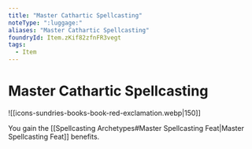 ```yaml
---
title: "Master Cathartic Spellcasting"
noteType: ":luggage:"
aliases: "Master Cathartic Spellcasting"
foundryId: Item.zKif82zfnFR3vegt
tags:
  - Item
---
```


# Master Cathartic Spellcasting
![[icons-sundries-books-book-red-exclamation.webp|150]]

You gain the [[Spellcasting Archetypes#Master Spellcasting Feat|Master Spellcasting Feat]] benefits.
